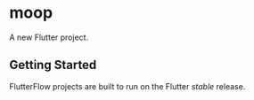 # moop

A new Flutter project.

## Getting Started

FlutterFlow projects are built to run on the Flutter _stable_ release.
